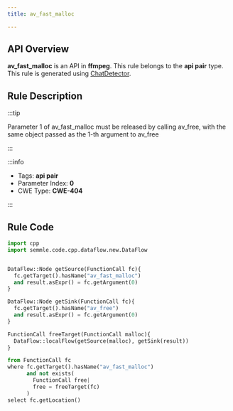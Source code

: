 ```yaml
---
title: av_fast_malloc

---
```



## API Overview
**av_fast_malloc** is an API in **ffmpeg**. This rule belongs to the **api pair** type. This rule is generated using [ChatDetector](../../tools/ChatDetector).
## Rule Description

:::tip

Parameter 1 of av_fast_malloc must be released by calling av_free, with the same object passed as the 1-th argument to av_free

:::

:::info

- Tags: **api pair**
- Parameter Index: **0**
- CWE Type: **CWE-404**

:::

## Rule Code
```python
import cpp
import semmle.code.cpp.dataflow.new.DataFlow


DataFlow::Node getSource(FunctionCall fc){
  fc.getTarget().hasName("av_fast_malloc")
  and result.asExpr() = fc.getArgument(0)
}

DataFlow::Node getSink(FunctionCall fc){
  fc.getTarget().hasName("av_free")
  and result.asExpr() = fc.getArgument(0)
}

FunctionCall freeTarget(FunctionCall malloc){
  DataFlow::localFlow(getSource(malloc), getSink(result))
}

from FunctionCall fc
where fc.getTarget().hasName("av_fast_malloc")
      and not exists(
        FunctionCall free| 
        free = freeTarget(fc)
      )
select fc.getLocation()
```